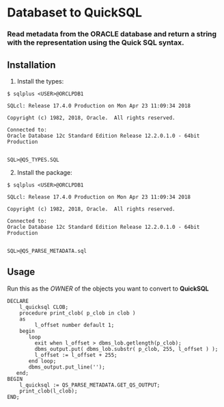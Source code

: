 # Databaset to QuickSQL
### Read metadata from the ORACLE database and return a string with the representation using the Quick SQL syntax.



## Installation

1) Install the types:

```
$ sqlplus <USER>@ORCLPDB1

SQLcl: Release 17.4.0 Production on Mon Apr 23 11:09:34 2018

Copyright (c) 1982, 2018, Oracle.  All rights reserved.

Connected to:
Oracle Database 12c Standard Edition Release 12.2.0.1.0 - 64bit Production


SQL>@QS_TYPES.SQL

````

2) Install the package:

```
$ sqlplus <USER>@ORCLPDB1

SQLcl: Release 17.4.0 Production on Mon Apr 23 11:09:34 2018

Copyright (c) 1982, 2018, Oracle.  All rights reserved.

Connected to:
Oracle Database 12c Standard Edition Release 12.2.0.1.0 - 64bit Production


SQL>@QS_PARSE_METADATA.sql

```

## Usage

Run this as the *OWNER* of the objects you want to convert to **QuickSQL**

```
DECLARE
    l_quicksql CLOB;
    procedure print_clob( p_clob in clob )
    as
         l_offset number default 1;
    begin
       loop
         exit when l_offset > dbms_lob.getlength(p_clob);
         dbms_output.put( dbms_lob.substr( p_clob, 255, l_offset ) );
         l_offset := l_offset + 255;
       end loop;
       dbms_output.put_line('');
   end;
BEGIN
    l_quicksql := QS_PARSE_METADATA.GET_QS_OUTPUT;
    print_clob(l_clob);
END;
```
